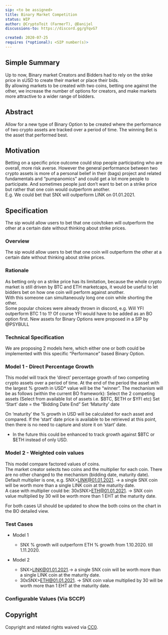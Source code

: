 ```yaml
---
sip: <to be assigned>
title: Binary Market Competition
status: WIP
author: @CryptoToit (FarmerT), @Danijel
discussions-to: https://discord.gg/gYqvG7

created: 2020-07-25
requires (*optional): <SIP number(s)>
---
```


<!--You can leave these HTML comments in your merged SIP and delete the visible duplicate text guides, they will not appear and may be helpful to refer to if you edit it again. This is the suggested template for new SIPs. Note that an SIP number will be assigned by an editor. When opening a pull request to submit your SIP, please use an abbreviated title in the filename, `sip-draft_title_abbrev.md`. The title should be 44 characters or less.-->


## Simple Summary
<!--"If you can't explain it simply, you don't understand it well enough." Simply describe the outcome the proposed changes intends to achieve. This should be non-technical and accessible to a casual community member.-->
Up to now, Binary market Creators and Bidders had to rely on the strike price in sUSD to create their market or place their bids.  
By allowing markets to be created with two coins, betting one against the other, we increase the number of options for creators, and make markets more attractive to a wider range of bidders.

## Abstract
<!--A short (~200 word) description of the proposed change, the abstract should clearly describe the proposed change. This is what *will* be done if the SIP is implemented, not *why* it should be done or *how* it will be done. If the SIP proposes deploying a new contract, write, "we propose to deploy a new contract that will do x".-->
Allow for a new type of Binary Option to be created where the performance of two crypto assets are tracked over a period of time. The winning Bet is the asset that performed best.
## Motivation
<!--This is the problem statement. This is the *why* of the SIP. It should clearly explain *why* the current state of the protocol is inadequate.  It is critical that you explain *why* the change is needed, if the SIP proposes changing how something is calculated, you must address *why* the current calculation is innaccurate or wrong. This is not the place to describe how the SIP will address the issue!-->
Betting on a specific price outcome could stop people participating who are overall, more risk averse. However the general performance between two crypto assets is more of a personal belief in their (bags) project and related fundamentals and “pumpanomics” and could get a lot more people to participate.
And sometimes people just don’t want to bet on a strike price but rather that one coin would outperform another.  
E.g. We could bet that SNX will outperform LINK on 01.01.2021.   
## Specification
<!--The specification should describe the syntax and semantics of any new feature, there are five sections
1. Overview
2. Rationale
3. Technical Specification
4. Test Cases
5. Configurable Values
-->
The sip would allow users to bet that one coin/token will outperform the other at a certain date without thinking about strike prices.
### Overview
<!--This is a high level overview of *how* the SIP will solve the problem. The overview should clearly describe how the new feature will be implemented.-->
The sip would allow users to bet that one coin will outperform the other at a certain date without thinking about strike prices.
### Rationale
<!--This is where you explain the reasoning behind how you propose to solve the problem. Why did you propose to implement the change in this way, what were the considerations and trade-offs. The rationale fleshes out what motivated the design and why particular design decisions were made. It should describe alternate designs that were considered and related work. The rationale may also provide evidence of consensus within the community, and should discuss important objections or concerns raised during discussion.-->
As betting only on a strike price has its limitation, because the whole crypto market is still driven by BTC and ETH marketcaps, it would be useful to let bidders bet on how one coin will perform against another.  
With this someone can simultaneously long one coin while shorting the other.  
Some popular choices were already thrown in discord, e.g. Will YFI outperform BTC 1 to 1? Of course YFI would have to be added as an BO option first. New assets for Binary Options were proposed in a SIP by @PSYBULL

### Technical Specification
<!--The technical specification should outline the public API of the changes proposed. That is, changes to any of the interfaces Synthetix currently exposes or the creations of new ones.-->
We are proposing 2 models here, which either one or both could be implemented with this specific “Performance” based Binary Option.  
 
### Model 1 - Direct Percentage Growth
This model will track the ‘direct’ percentage growth of two competing crypto assets over a period of time. At the end of the period the asset with the largest % growth in USD* value will be the “winner”. The mechanism will be as follows (within the current BO framework):
Select the 2 competing assets (Select from available list of assets i.e. $BTC, $ETH or $YFI etc)
Set ‘Start’ date = the “Bidding Date End”
Set ‘Maturity’ date  

On ‘maturity’ the % growth in USD will be calculated for each asset and compared. If the ‘start’ date price is available to be retrieved at this point, then there is no need to capture and store it on ‘start’ date.   
* In the future this could be enhanced to track growth against $BTC or $ETH instead of only USD.  

### Model 2 - Weighted coin values
This model compare factored values of coins.  
The market creator selects two coins and the multiplier for each coin. There are no other changed to the mechanism (bidding date, maturity date).  
Default multiplier is one, e.g. SNX>LINK@01.01.2021. -> a single SNX coin will be worth more than a single LINK coin at the maturity date.  
A case with multiplier could be: 30xSNX>ETH@01.01.2021. -> SNX coin value multiplied by 30 will be worth more than 1 EHT at the maturity date.

For both cases UI should be updated to show the both coins on the chart in the BO detailed view.  

### Test Cases
<!--Test cases for an implementation are mandatory for SIPs but can be included with the implementation..-->
* Model 1  
    * SNX % growth will outperform ETH % growth from 1.10.2020. till 1.11.2020.
    
* Model 2
    * SNX>LINK@01.01.2021.->   a single SNX coin will be worth more than a single LINK coin at the maturity date.
    * 30xSNX>ETH@01.01.2021. -> SNX coin value multiplied by 30 will be worth more than 1 EHT at the maturity date.

### Configurable Values (Via SCCP)
<!--Please list all values configurable via SCCP under this implementation.-->

## Copyright
Copyright and related rights waived via [CC0](https://creativecommons.org/publicdomain/zero/1.0/).
